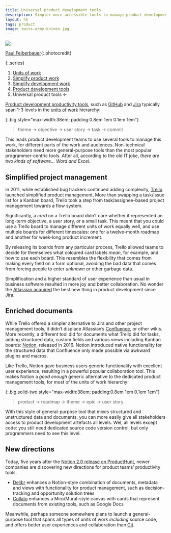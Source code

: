 ```yaml
---
title: Universal product development tools
description: Simpler more accessible tools to manage product development
layout: hh
tags: product
image: swiss-army-knives.jpg
---
```


![](swiss-army-knives.jpg)

[Paul Felberbauer](https://unsplash.com/photos/tM16SjCYy84){:.photocredit}

{:.series}
1. [Units of work](units-of-work)
2. [Simplify product work](simplify-product-work)
3. [Simplify development work](simplify-development-work)
4. [Product development tools](product-tools)
5. Universal product tools ←

[Product development productivity tools](product-tools), such as 
[GitHub](https://en.wikipedia.org/wiki/GitHub) and
[Jira](https://en.wikipedia.org/wiki/Jira_(software))
typically span 1-3 levels in the [units of work](units-of-work) hierarchy:

{:.big style="max-width:38em; padding:0.8em 1em 0.1em 1em"}
> theme → objective → user story → task → commit

This leads product development teams to use several tools to manage this work, for different parts of the work and audiences.
Non-technical stakeholders need more general-purpose tools than the most popular programmer-centric tools.
After all, according to the old IT joke, _there are two kinds of software… Word and Excel_.

## Simplified project management

In 2011, while established bug trackers continued adding complexity,
[Trello](https://en.wikipedia.org/wiki/Trello) launched simplified product management.
More than swapping a task/issue list for a Kanban board, Trello took a step from task/assignee-based project management towards a flow system.

Significantly, a _card_ on a Trello board didn’t care whether it represented an long-term objective, a user story, or a small task.
This meant that you could use a Trello board to manage different units of work equally well, and use multiple boards for different timescales:
one for a twelve-month roadmap and another for week-long product increment.

By releasing its boards from any particular process, Trello allowed teams to decide for themselves what coloured card labels _mean_, for example, and how to use each board.
This resembles the flexibility that comes from making every field on a form optional, avoiding the bad data that comes from forcing people to enter _unknown_ or other garbage data.

Simplification and a higher standard of user experience than usual in business software resulted in more joy and better collaboration.
No wonder the 
[Atlassian acquired](https://www.atlassian.com/company/news/press-releases/atlassian-to-acquire-trello-to-expand-teamwork-platform0)
the best new thing in product development since Jira.

## Enriched documents

While Trello offered a simpler alternative to Jira and other project management tools, it didn’t displace
Atlassian’s
[Confluence](https://en.wikipedia.org/wiki/Confluence_(software)), or other wikis.
More recently, a different tool did for documents what Trello did for tasks, adding structured data, custom fields and various views including Kanban boards:
[Notion](https://en.wikipedia.org/wiki/Notion_(productivity_software)), released in 2016.
Notion introduced native functionality for the structured data that Confluence only made possible via awkward plugins and macros.

Like Trello, Notion gave business users generic functionality with excellent user experience, resulting in a powerful popular collaboration tool.
This makes Notion a _good enough_ generic alternative to the dedicated product management tools, for most of the units of work hierarchy:

{:.big.solid-two style="max-width:38em; padding:0.8em 1em 0.1em 1em"}
> product → roadmap → theme → epic → user story

With this style of general-purpose tool that mixes structured and unstructured data and documents, you can more easily give all stakeholders access to product development artefacts all levels.
Wel, all levels except code: you still need dedicated source code version control, but only programmers need to see this level.

## New directions

Today, five years after the
[Notion 2.0 release on ProductHunt](https://www.producthunt.com/products/notion#notion-2-0),
newer companies are discovering new directions for product teams’ productivity tools.

* [Delibr](https://www.delibr.com/) enhances a Notion-style combination of documents, metadata and views with functionality for product management, such as decision-tracking and opportunity solution trees
* [Collato](https://collato.com/) enhances a Miro/Mural-style canvas with cards that represent documents from existing tools, such as Google Docs

Meanwhile, perhaps someone somewhere plans to launch a general-purpose tool that spans all types of units of work _including_ source code, and offers better user experiences and collaboration than
[Git](https://en.wikipedia.org/wiki/Git).

